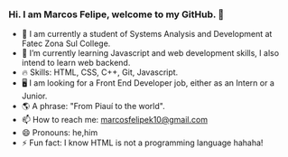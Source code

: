 ### Hi. I am Marcos Felipe, welcome to my GitHub. 🎯

- 🔭 I am currently a student of Systems Analysis and Development at Fatec Zona Sul College.
- 📗 I’m currently learning Javascript and web development skills, I also intend to learn web backend.  
- 🔥 Skills: HTML, CSS, C++, Git, Javascript.  
- 🖥️ I am looking for a Front End Developer job, either as an Intern or a Junior. 
- 🌎 A phrase: "From Piauí to the world".
- 📫 How to reach me: marcosfelipek10@gmail.com
- 😄 Pronouns: he,him
- ⚡ Fun fact: I know HTML is not a programming language hahaha!

